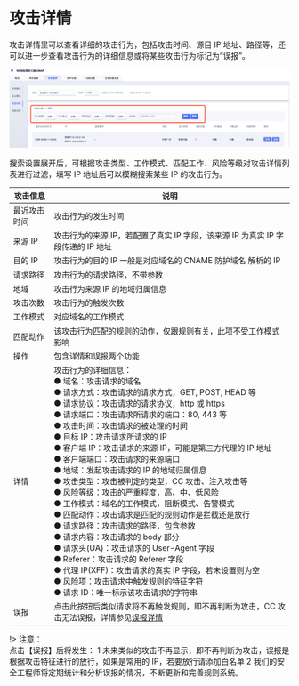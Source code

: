 # 攻击详情

攻击详情里可以查看详细的攻击行为，包括攻击时间、源目 IP 地址、路径等，还可以进一步查看攻击行为的详细信息或将某些攻击行为标记为“误报”。

![attack-details-img-1](/images/attack_details_img_1.png)

搜索设置展开后，可根据攻击类型、工作模式、匹配工作、风险等级对攻击详情列表进行过滤，填写 IP 地址后可以模糊搜索某些 IP 的攻击行为。

| 攻击信息     | 说明                                                                                                                                                                                                                                                                                                                                                                                                                                                                                                                                                                                                                                                                                                                                                                                                                                                                                                                                              |
| ------------ | ------------------------------------------------------------------------------------------------------------------------------------------------------------------------------------------------------------------------------------------------------------------------------------------------------------------------------------------------------------------------------------------------------------------------------------------------------------------------------------------------------------------------------------------------------------------------------------------------------------------------------------------------------------------------------------------------------------------------------------------------------------------------------------------------------------------------------------------------------------------------------------------------------------------------------------------------- |
| 最近攻击时间 | 攻击行为的发生时间                                                                                                                                                                                                                                                                                                                                                                                                                                                                                                                                                                                                                                                                                                                                                                                                                                                                                                                                |
| 来源 IP      | 攻击行为的来源 IP，若配置了真实 IP 字段，该来源 IP 为真实 IP 字段传递的 IP 地址                                                                                                                                                                                                                                                                                                                                                                                                                                                                                                                                                                                                                                                                                                                                                                                                                                                                   |
| 目的 IP      | 攻击行为的目的 IP 一般是对应域名的 CNAME 防护域名 解析的 IP                                                                                                                                                                                                                                                                                                                                                                                                                                                                                                                                                                                                                                                                                                                                                                                                                                                                                       |
| 请求路径     | 攻击行为的请求路径，不带参数                                                                                                                                                                                                                                                                                                                                                                                                                                                                                                                                                                                                                                                                                                                                                                                                                                                                                                                      |
| 地域         | 攻击行为来源 IP 的地域归属信息                                                                                                                                                                                                                                                                                                                                                                                                                                                                                                                                                                                                                                                                                                                                                                                                                                                                                                                    |
| 攻击次数     | 攻击行为的触发次数                                                                                                                                                                                                                                                                                                                                                                                                                                                                                                                                                                                                                                                                                                                                                                                                                                                                                                                                |
| 工作模式     | 对应域名的工作模式                                                                                                                                                                                                                                                                                                                                                                                                                                                                                                                                                                                                                                                                                                                                                                                                                                                                                                                                |
| 匹配动作     | 该攻击行为匹配的规则的动作，仅跟规则有关，此项不受工作模式影响                                                                                                                                                                                                                                                                                                                                                                                                                                                                                                                                                                                                                                                                                                                                                                                                                                                                                    |
| 操作         | 包含详情和误报两个功能                                                                                                                                                                                                                                                                                                                                                                                                                                                                                                                                                                                                                                                                                                                                                                                                                                                                                                                            |
| 详情         | 攻击行为的详细信息：<br>● 域名：攻击请求的域名<br>● 请求方式：攻击请求的请求方式，GET, POST, HEAD 等<br>● 请求协议：攻击请求的请求协议，http 或 https<br>● 请求端口：攻击请求所请求的端口：80, 443 等<br>● 攻击时间：攻击请求的被处理的时间<br>● 目标 IP：攻击请求所请求的 IP<br>● 客户端 IP：攻击请求的来源 IP，可能是第三方代理的 IP 地址<br>● 客户端端口：攻击请求的来源端口<br>● 地域：发起攻击请求的 IP 的地域归属信息<br>● 攻击类型：攻击被判定的类型，CC 攻击、注入攻击等<br>● 风险等级：攻击的严重程度，高、中、低风险<br>● 工作模式：域名的工作模式，阻断模式、告警模式<br>● 匹配动作：攻击请求是匹配的规则动作是拦截还是放行<br>● 请求路径：攻击请求的路径，包含参数<br>● 请求内容：攻击请求的 body 部分<br>● 请求头(UA)：攻击请求的 User-Agent 字段<br>● Referer：攻击请求的 Referer 字段<br>● 代理 IP(XFF)：攻击请求的真实 IP 字段，若未设置则为空<br>● 风险项：攻击请求中触发规则的特征字符<br>● 请求 ID：唯一标示该攻击请求的字符串 |
| 误报         | 点击此按钮后类似请求将不再触发规则，即不再判断为攻击，CC 攻击无法误报，详情参见[误报详情](/uewaf/features/report/False_positive)                                                                                                                                                                                                                                                                                                                                                                                                                                                                                                                                                                                                                                                                                                                                                                                                                  |

!> 注意：  
点击【误报】后将发生：
1 未来类似的攻击不再显示，即不再判断为攻击，误报是根据攻击特征进行的放行，如果是常用的 IP，若要放行请添加白名单
2 我们的安全工程师将定期统计和分析误报的情况，不断更新和完善规则系统。
